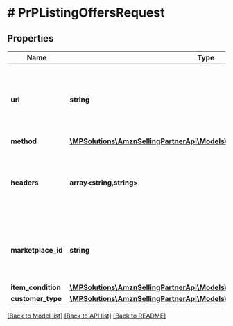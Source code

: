 # # PrPListingOffersRequest

## Properties

Name | Type | Description | Notes
------------ | ------------- | ------------- | -------------
**uri** | **string** | The full URI corresponding to the API intended for request, including path parameter substitutions. |
**method** | [**\MPSolutions\AmznSellingPartnerApi\Models\ProductPricing\PrPHttpMethod**](PrPHttpMethod.md) |  |
**headers** | **array<string,string>** | A mapping of additional HTTP headers to send/receive for the individual batch request. | [optional]
**marketplace_id** | **string** | A marketplace identifier. Specifies the marketplace for which prices are returned. |
**item_condition** | [**\MPSolutions\AmznSellingPartnerApi\Models\ProductPricing\PrPItemCondition**](PrPItemCondition.md) |  |
**customer_type** | [**\MPSolutions\AmznSellingPartnerApi\Models\ProductPricing\PrPCustomerType**](PrPCustomerType.md) |  | [optional]

[[Back to Model list]](../../README.md#models) [[Back to API list]](../../README.md#endpoints) [[Back to README]](../../README.md)

